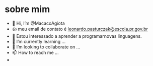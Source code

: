 # sobre mim
- 👋 Hi, I’m @MacacoAgiota
- :+1: meu email de contato é leonardo.pasturczak@escola.pr.gov.br
- 👀 Estou interessado a aprender a programarnovas linguagens.
- 🌱 I’m currently learning ...
- 💞️ I’m looking to collaborate on ...
- 📫 How to reach me ...
-  
